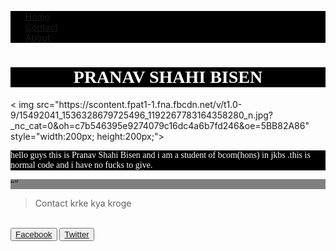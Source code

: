 <!DOCTYPE html>
<html>
<head>
  <title>just an info page </title>
  <meta charset="UTF-8">
  <meta name="Description" content="Just an info page">
  <meta name="Keywords" content= "Resume,hero,Hero,fuckerboi,Pranav,master">
  <meta name="author" content= "Pranav Shahi Bisen">
  <meta name="viewport" content="width=device-width, initial-scale=1.0"><!--By now it's called as before stage bakchodi---real game starts from here-->
  <style>
    ul{
    background-color:black;
    list-style-type:none;
    overflow:hidden;
     }
    
    li a {
    float: left;
    display: block;
    color: grey;
    text-align: left;
    padding: 16px;
    text-decoration: none;
}

li a:hover {
    background-color: grey;
    color:black;
}
p{
background-color:black;
color:white;
font-family:cursive;
}
  </style>
  <script>
  
  </script>
 </head>
 <!--This is the transition place from head to body , gardan hai yahaan , lame joke i know--->
 <body>
<!--ye navigation bar hai-->  <ul>
    <li><a href=#home> Home</a></li>
    <li><a href=#contact>Contact</a></li>
    <li><a href=#about>About</a></li>
    
  </ul>
  <div class="container-fluid">
  <div id="home"><!-- Home section starts-->
  <h1 title="my name" style="color:white; background-color:black; font-family:cursive ; text-align:center;">PRANAV SHAHI BISEN</h1>
   < img src="https://scontent.fpat1-1.fna.fbcdn.net/v/t1.0-9/15492041_1536328679725496_1192267783164358280_n.jpg?_nc_cat=0&oh=c7b546395e9274079c16dc4a6b7fd246&oe=5BB82A86" style="width:200px; height:200px;"><p>
    hello guys this is Pranav Shahi Bisen and i am a student of bcom(hons) in jkbs .this is normal code and i have no fucks to give.  
    </p>
  </div>
  <div id=contact><!--Contact section starts-->
  <p style="background-color:grey; color:black;">
    <q><blockquote> Contact krke kya kroge</blockquote></q><br>
    <button type="button"><a href="https://www.facebook.com/pranav.shahi.12?ref=bookmarks" target="_blank">Facebook</a></button>
      <button type="button"><a href="https://twitter.com/pranavshahi" target="_blank">Twitter</a></button>
    </p>
  </div>
  
  </div>
  </body>
  </html>
